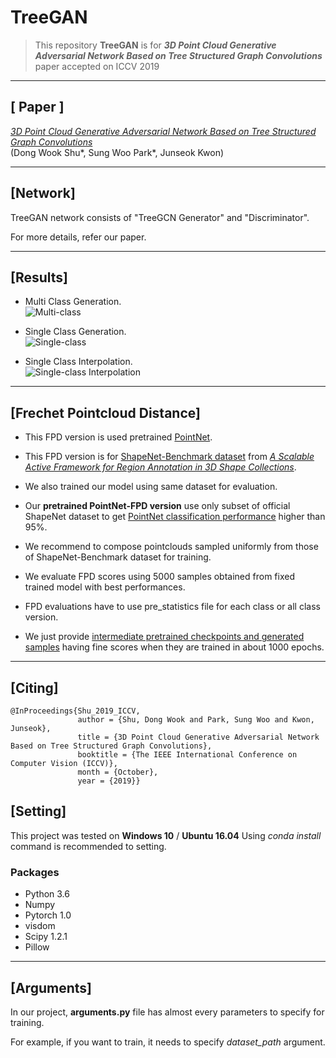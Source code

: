 # **TreeGAN**

>This repository **TreeGAN** is for _**3D Point Cloud Generative Adversarial Network Based on Tree Structured Graph Convolutions**_ paper accepted on ICCV 2019
___

## [ Paper ]
[_3D Point Cloud Generative Adversarial Network Based on Tree Structured Graph Convolutions_](https://arxiv.org/abs/1905.06292)  
(Dong Wook Shu*, Sung Woo Park*, Junseok Kwon)
___

## [Network]
TreeGAN network consists of "TreeGCN Generator" and "Discriminator".

For more details, refer our paper.
___

## [Results]
- Multi Class Generation.  
![Multi-class](https://github.com/seowok/TreeGAN/blob/master/results/fig_teaser.PNG "Motorbike, Laptop, Sofa, Guitar, Skateboard, Knife, Table, Pistol, and Car from top-left to bottom-right")

- Single Class Generation.  
![Single-class](https://github.com/seowok/TreeGAN/blob/master/results/fig_results.PNG "Plane and Chair")  

- Single Class Interpolation.  
![Single-class Interpolation](https://github.com/seowok/TreeGAN/blob/master/results/plane_interpolation.gif) 
___

## [Frechet Pointcloud Distance]
- This FPD version is used pretrained [PointNet](https://arxiv.org/abs/1612.00593).

- This FPD version is for [ShapeNet-Benchmark dataset](https://shapenet.cs.stanford.edu/ericyi/shapenetcore_partanno_segmentation_benchmark_v0.zip) from [_A Scalable Active Framework 
for Region Annotation in 3D Shape Collections_](http://web.stanford.edu/~ericyi/project_page/part_annotation/index.html).

- We also trained our model using same dataset for evaluation.

- Our **pretrained PointNet-FPD version** use only subset of official ShapeNet dataset to get [PointNet classification performance](https://github.com/fxia22/pointnet.pytorch#classification-performance) higher than 95%.

- We recommend to compose pointclouds sampled uniformly from those of ShapeNet-Benchmark dataset for training. 

- We evaluate FPD scores using 5000 samples obtained from fixed trained model with best performances.

- FPD evaluations have to use pre_statistics file for each class or all class version.

- We just provide [intermediate pretrained checkpoints and generated samples](https://drive.google.com/file/d/1FQgfBJ-tWQPE8HkqbIe9s7Kv87GfRP-z/view?usp=sharing) having fine scores when they are trained in about 1000 epochs. 
___

## [Citing]
```
@InProceedings{Shu_2019_ICCV,
               author = {Shu, Dong Wook and Park, Sung Woo and Kwon, Junseok},
               title = {3D Point Cloud Generative Adversarial Network Based on Tree Structured Graph Convolutions},
               booktitle = {The IEEE International Conference on Computer Vision (ICCV)},
               month = {October},
               year = {2019}}
```
                           
           
## [Setting]
This project was tested on **Windows 10** / **Ubuntu 16.04**
Using _conda install_ command is recommended to setting.
### Packages
- Python 3.6
- Numpy
- Pytorch 1.0
- visdom
- Scipy 1.2.1
- Pillow
___

## [Arguments]
In our project, **arguments.py** file has almost every parameters to specify for training.

For example, if you want to train, it needs to specify _dataset_path_ argument.
